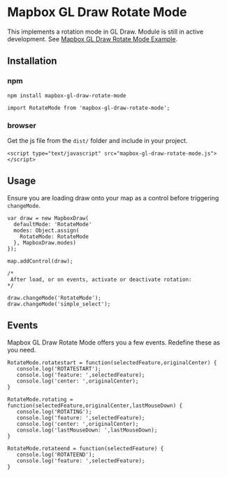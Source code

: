 Mapbox GL Draw Rotate Mode
==========================

This implements a rotation mode in GL Draw. Module is still in active development. See [Mapbox GL Draw Rotate Mode Example](https://mapstertech.github.io/mapbox-gl-draw-rotate-mode/).

Installation
------------

### npm

```
npm install mapbox-gl-draw-rotate-mode

import RotateMode from 'mapbox-gl-draw-rotate-mode';
```

### browser

Get the js file from the `dist/` folder and include in your project.

```
<script type="text/javascript" src="mapbox-gl-draw-rotate-mode.js"></script>
```

## Usage

Ensure you are loading draw onto your map as a control before triggering `changeMode`.

```
var draw = new MapboxDraw(
  defaultMode: 'RotateMode'
  modes: Object.assign(
    RotateMode: RotateMode
  }, MapboxDraw.modes)
});

map.addControl(draw);

/*
 After load, or on events, activate or deactivate rotation:
*/

draw.changeMode('RotateMode');
draw.changeMode('simple_select');
```

## Events

Mapbox GL Draw Rotate Mode offers you a few events. Redefine these as you need.

```
RotateMode.rotatestart = function(selectedFeature,originalCenter) {
   console.log('ROTATESTART');
   console.log('feature: ',selectedFeature);
   console.log('center: ',originalCenter);
}

RotateMode.rotating = function(selectedFeature,originalCenter,lastMouseDown) {
   console.log('ROTATING');
   console.log('feature: ',selectedFeature);
   console.log('center: ',originalCenter);
   console.log('lastMouseDown: ',lastMouseDown);
}

RotateMode.rotateend = function(selectedFeature) {
   console.log('ROTATEEND');
   console.log('feature: ',selectedFeature);
}
```
